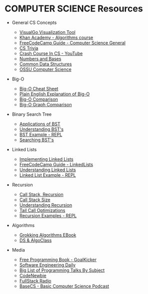 # COMPUTER SCIENCE Resources

* General CS Concepts

  * [VisualGo Visualization Tool](https://visualgo.net/en)
  * [Khan Academy - Algorithms course](https://www.khanacademy.org/computing/computer-science/algorithms)
  * [FreeCodeCamp Guide - Computer Science General](https://github.com/freeCodeCamp/guides/tree/master/src/pages/computer-science)
  * [CS Trivia](https://keon.io/computer-scientists-trivia/)
  * [Crash Course In CS - YouTube](https://www.youtube.com/watch?v=O5nskjZ_GoI&index=2&list=PL8dPuuaLjXtNlUrzyH5r6jN9ulIgZBpdo)
  * [Numbers and Bases](https://betterexplained.com/articles/numbers-and-bases/)
  * [Common Data Structures](https://medium.freecodecamp.org/10-common-data-structures-explained-with-videos-exercises-aaff6c06fb2b)
  * [OSSU Computer Science](https://github.com/ossu/computer-science)

* Big-O

  * [Big-O Cheat Sheet](http://bigocheatsheet.com/)
  * [Plain English Explanation of Big-O](https://stackoverflow.com/questions/487258/what-is-a-plain-english-explanation-of-big-o-notation)
  * [Big-O Comparison](Big-0-1.png)
  * [Big-O Graph Comparison](big-oh-graph.jpg)

* Binary Search Tree

  * [Applications of BST](https://stackoverflow.com/questions/2130416/what-are-the-applications-of-binary-trees)
  * [Understanding BST's](https://www.cs.cmu.edu/~adamchik/15-121/lectures/Trees/trees.html)
  * [BST Example - REPL](https://repl.it/@steven_isbell/BinarySearchTree)
  * [Searching BST's](https://khan4019.github.io/front-end-Interview-Questions/bst.html)

* Linked Lists

  * [Implementing Linked Lists](https://code.tutsplus.com/articles/data-structures-with-javascript-singly-linked-list-and-doubly-linked-list--cms-23392)
  * [FreeCodeCamp Guide - LinkedLists](https://github.com/freeCodeCamp/guides/blob/master/src/pages/computer-science/data-structures/linked-lists/index.md)
  * [Understanding Linked Lists](https://www.cs.cmu.edu/~adamchik/15-121/lectures/Linked%20Lists/linked%20lists.html)
  * [Linked List Example - REPL](https://repl.it/@steven_isbell/SinglyLinkedList)

* Recursion

  * [Call Stack, Recursion](https://www.thecodingdelight.com/understanding-recursion-javascript/)
  * [Call Stack Size](http://2ality.com/2014/04/call-stack-size.html)
  * [Understanding Recursion](http://pages.cs.wisc.edu/~vernon/cs367/notes/6.RECURSION.html#iter)
  * [Tail Call Optimizations](http://www.thinkingincrowd.me/2016/06/06/How-to-avoid-Stack-overflow-error-on-recursive/)
  * [Recursion Examples - REPL](https://repl.it/@steven_isbell/Recursion-Examples)

* Algorithms

  * [Grokking Algorithms EBook](https://www.manning.com/books/grokking-algorithms)
  * [DS & AlgoClass](https://github.com/kuychaco/algoClass)

* Media

  * [Free Programming Book - GoalKicker](http://books.goalkicker.com/)
  * [Software Engineering Daily](https://softwareengineeringdaily.com/)
  * [Big List of Programming Talks By Subject](https://github.com/hellerve/programming-talks)
  * [CodeNewbie](https://www.codenewbie.org/podcast)
  * [FullStack Radio](http://www.fullstackradio.com/)
  * [BaseCS - Basic Computer Science Podcast](https://www.codenewbie.org/basecs)

